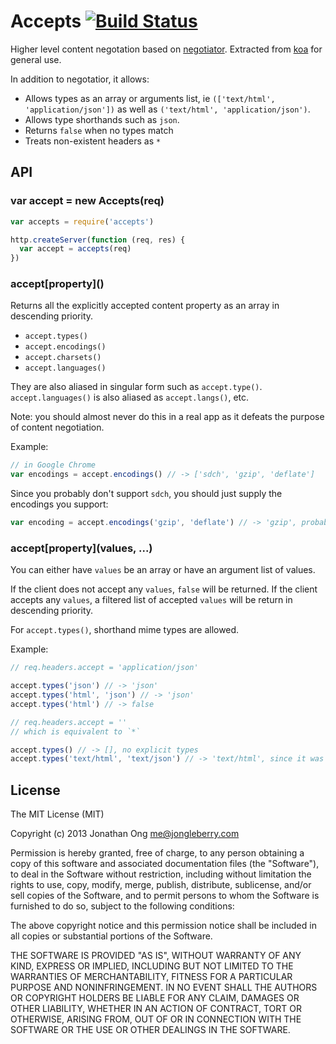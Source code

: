 # Accepts [![Build Status](https://travis-ci.org/expressjs/accepts.png)](https://travis-ci.org/expressjs/accepts)

Higher level content negotation based on [negotiator](https://github.com/federomero/negotiator). Extracted from [koa](https://github.com/koajs/koa) for general use.

In addition to negotatior, it allows:

- Allows types as an array or arguments list, ie `(['text/html', 'application/json'])` as well as `('text/html', 'application/json')`.
- Allows type shorthands such as `json`.
- Returns `false` when no types match
- Treats non-existent headers as `*`

## API

### var accept = new Accepts(req)

```js
var accepts = require('accepts')

http.createServer(function (req, res) {
  var accept = accepts(req)
})
```

### accept\[property\]\(\)

Returns all the explicitly accepted content property as an array in descending priority.

- `accept.types()`
- `accept.encodings()`
- `accept.charsets()`
- `accept.languages()`

They are also aliased in singular form such as `accept.type()`. `accept.languages()` is also aliased as `accept.langs()`, etc.

Note: you should almost never do this in a real app as it defeats the purpose of content negotiation.

Example:

```js
// in Google Chrome
var encodings = accept.encodings() // -> ['sdch', 'gzip', 'deflate']
```

Since you probably don't support `sdch`, you should just supply the encodings you support:

```js
var encoding = accept.encodings('gzip', 'deflate') // -> 'gzip', probably
```

### accept\[property\]\(values, ...\)

You can either have `values` be an array or have an argument list of values.

If the client does not accept any `values`, `false` will be returned.
If the client accepts any `values`, a filtered list of accepted `values` will be return in descending priority.

For `accept.types()`, shorthand mime types are allowed.

Example:

```js
// req.headers.accept = 'application/json'

accept.types('json') // -> 'json'
accept.types('html', 'json') // -> 'json'
accept.types('html') // -> false

// req.headers.accept = ''
// which is equivalent to `*`

accept.types() // -> [], no explicit types
accept.types('text/html', 'text/json') // -> 'text/html', since it was first
```

## License

The MIT License (MIT)

Copyright (c) 2013 Jonathan Ong me@jongleberry.com

Permission is hereby granted, free of charge, to any person obtaining a copy
of this software and associated documentation files (the "Software"), to deal
in the Software without restriction, including without limitation the rights
to use, copy, modify, merge, publish, distribute, sublicense, and/or sell
copies of the Software, and to permit persons to whom the Software is
furnished to do so, subject to the following conditions:

The above copyright notice and this permission notice shall be included in
all copies or substantial portions of the Software.

THE SOFTWARE IS PROVIDED "AS IS", WITHOUT WARRANTY OF ANY KIND, EXPRESS OR
IMPLIED, INCLUDING BUT NOT LIMITED TO THE WARRANTIES OF MERCHANTABILITY,
FITNESS FOR A PARTICULAR PURPOSE AND NONINFRINGEMENT. IN NO EVENT SHALL THE
AUTHORS OR COPYRIGHT HOLDERS BE LIABLE FOR ANY CLAIM, DAMAGES OR OTHER
LIABILITY, WHETHER IN AN ACTION OF CONTRACT, TORT OR OTHERWISE, ARISING FROM,
OUT OF OR IN CONNECTION WITH THE SOFTWARE OR THE USE OR OTHER DEALINGS IN
THE SOFTWARE.